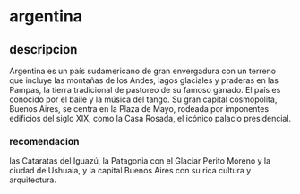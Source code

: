 # argentina

## descripcion
Argentina es un país sudamericano de gran envergadura con un terreno que incluye las montañas de los Andes, lagos glaciales y praderas en las Pampas, la tierra tradicional de pastoreo de su famoso ganado. El país es conocido por el baile y la música del tango. Su gran capital cosmopolita, Buenos Aires, se centra en la Plaza de Mayo, rodeada por imponentes edificios del siglo XIX, como la Casa Rosada, el icónico palacio presidencial.


### recomendacion

las Cataratas del Iguazú, la Patagonia con el Glaciar Perito Moreno y la ciudad de Ushuaia, y la capital Buenos Aires con su rica cultura y arquitectura.
